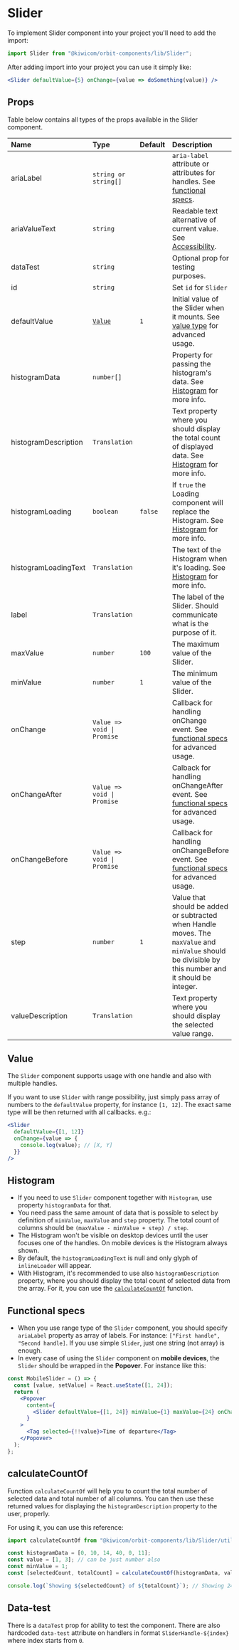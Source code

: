 # Slider

To implement Slider component into your project you'll need to add the import:

```jsx
import Slider from "@kiwicom/orbit-components/lib/Slider";
```

After adding import into your project you can use it simply like:

```jsx
<Slider defaultValue={5} onChange={value => doSomething(value)} />
```

## Props

Table below contains all types of the props available in the Slider component.

| Name                 | Type                       | Default | Description                                                                                                                                            |
| :------------------- | :------------------------- | :------ | :----------------------------------------------------------------------------------------------------------------------------------------------------- |
| ariaLabel            | `string or string[]`       |         | `aria-label` attribute or attributes for handles. See [functional specs](#functional-specs).                                                           |
| ariaValueText        | `string`                   |         | Readable text alternative of current value. See [Accessibility](/components/slider/accessibility/).                                                    |
| dataTest             | `string`                   |         | Optional prop for testing purposes.                                                                                                                    |
| id                   | `string`                   |         | Set `id` for `Slider`                                                                                                                                  |
| defaultValue         | [`Value`](#value)          | `1`     | Initial value of the Slider when it mounts. See [value type](#value) for advanced usage.                                                               |
| histogramData        | `number[]`                 |         | Property for passing the histogram's data. See [Histogram](#histogram) for more info.                                                                  |
| histogramDescription | `Translation`              |         | Text property where you should display the total count of displayed data. See [Histogram](#histogram) for more info.                                   |
| histogramLoading     | `boolean`                  | `false` | If `true` the Loading component will replace the Histogram. See [Histogram](#histogram) for more info.                                                 |
| histogramLoadingText | `Translation`              |         | The text of the Histogram when it's loading. See [Histogram](#histogram) for more info.                                                                |
| label                | `Translation`              |         | The label of the Slider. Should communicate what is the purpose of it.                                                                                 |
| maxValue             | `number`                   | `100`   | The maximum value of the Slider.                                                                                                                       |
| minValue             | `number`                   | `1`     | The minimum value of the Slider.                                                                                                                       |
| onChange             | `Value => void \| Promise` |         | Callback for handling onChange event. See [functional specs](#functional-specs) for advanced usage.                                                    |
| onChangeAfter        | `Value => void \| Promise` |         | Calback for handling onChangeAfter event. See [functional specs](#functional-specs) for advanced usage.                                                |
| onChangeBefore       | `Value => void \| Promise` |         | Callback for handling onChangeBefore event. See [functional specs](#functional-specs) for advanced usage.                                              |
| step                 | `number`                   | `1`     | Value that should be added or subtracted when Handle moves. The `maxValue` and `minValue` should be divisible by this number and it should be integer. |
| valueDescription     | `Translation`              |         | Text property where you should display the selected value range.                                                                                       |

## Value

The `Slider` component supports usage with one handle and also with multiple handles.

If you want to use `Slider` with range possibility, just simply pass array of numbers to the `defaultValue` property, for instance `[1, 12]`.
The exact same type will be then returned with all callbacks. e.g.:

```jsx
<Slider
  defaultValue={[1, 12]}
  onChange={value => {
    console.log(value); // [X, Y]
  }}
/>
```

## Histogram

- If you need to use `Slider` component together with `Histogram`, use property `histogramData` for that.
- You need pass the same amount of data that is possible to select by definition of `minValue`, `maxValue` and `step` property. The total count of columns should be `(maxValue - minValue + step) / step`.
- The Histogram won't be visible on desktop devices until the user focuses one of the handles. On mobile devices is the Histogram always shown.
- By default, the `histogramLoadingText` is null and only glyph of `inlineLoader` will appear.
- With Histogram, it's recommended to use also `histogramDescription` property, where you should display the total count of selected data from the array. For it, you can use the [`calculateCountOf`](#calculatecountof) function.

## Functional specs

- When you use range type of the `Slider` component, you should specify `ariaLabel` property as array of labels. For instance: `["First handle", "Second handle]`. If you use simple `Slider`, just one string (not array) is enough.
- In every case of using the `Slider` component on **mobile devices**, the `Slider` should be wrapped in the **Popover**. For instance like this:

```jsx
const MobileSlider = () => {
  const [value, setValue] = React.useState([1, 24]);
  return (
    <Popover
      content={
        <Slider defaultValue={[1, 24]} minValue={1} maxValue={24} onChange={val => setValue(val)} />
      }
    >
      <Tag selected={!!value}>Time of departure</Tag>
    </Popover>
  );
};
```

## calculateCountOf

Function `calculateCountOf` will help you to count the total number of selected data and total number of all columns. You can then use these returned values for displaying the `histogramDescription` property to the user, properly.

For using it, you can use this reference:

```jsx
import calculateCountOf from "@kiwicom/orbit-components/lib/Slider/utils/calculateCountOf";

const histogramData = [0, 10, 14, 40, 0, 11];
const value = [1, 3]; // can be just number also
const minValue = 1;
const [selectedCount, totalCount] = calculateCountOf(histogramData, value, minValue);

console.log(`Showing ${selectedCount} of ${totalCount}`); // Showing 24 of 75 flights
```

## Data-test

There is a `dataTest` prop for ability to test the component. There are also hardcoded `data-test` attribute on handlers in format `SliderHandle-${index}` where index starts from `0`.
